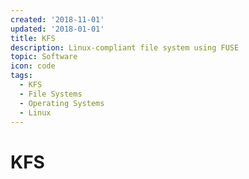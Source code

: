 ```yaml
---
created: '2018-11-01'
updated: '2018-01-01'
title: KFS
description: Linux-compliant file system using FUSE
topic: Software
icon: code
tags:
  - KFS
  - File Systems
  - Operating Systems
  - Linux
---
```


# KFS